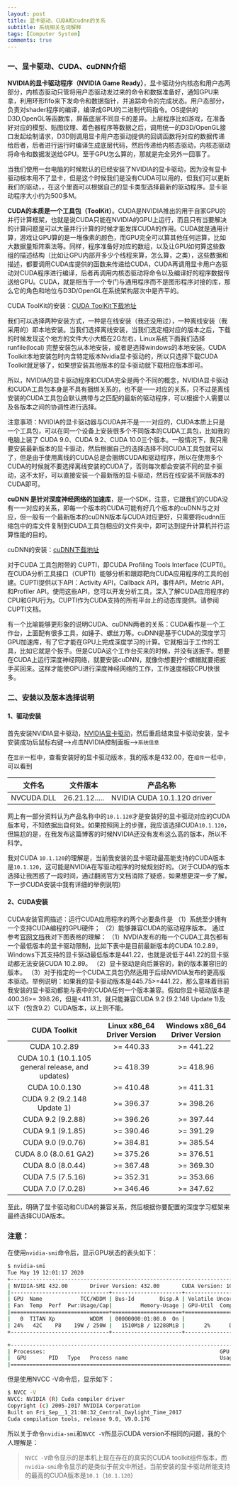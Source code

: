 ```yaml
---
layout: post
title: 显卡驱动、CUDA和cudnn的关系
subtitle: 系统相关名词解释
tags: [Computer System]
comments: true
---
```


<!-- ## 显卡驱动、CUDA和cudnn的关系 -->

### 一、显卡驱动、CUDA、cuDNN介绍

**NVIDIA的显卡驱动程序（NVIDIA Game Ready）**，显卡驱动分内核态和用户态两部分，内核态驱动只管将用户态驱动发过来的命令和数据准备好，通知GPU来拿，利用环形fifo来下发命令和数据指针，并追踪命令的完成状态。用户态部分，负责对shader程序的编译，编译成GPU的二进制代码指令。OS提供的D3D,OpenGL等函数库，屏蔽底层不同显卡的差异。上层程序比如游戏，在准备好对应的模型、贴图纹理、着色器程序等数据之后，调用统一的D3D/OpenGL接口发起绘制请求，D3D则调用显卡用户态驱动提供的回调函数将对应的数据传递给后者，后者进行运行时编译生成底层代码，然后传递给内核态驱动，内核态驱动将命令和数据发送给GPU。至于GPU怎么算的，那就是完全另外一回事了。

当我们使用一台电脑的时候默认的已经安装了NVIDIA的显卡驱动，因为没有显卡驱动根本用不了显卡，但是这个时候我们是没有CUDA可以用的，但我们可以更新我们的驱动，，在这个里面可以根据自己的显卡类型选择最新的驱动程序。显卡驱动程序大小约为500多M。

**CUDA的本质是一个工具包（ToolKit）**。CUDA是NVIDIA推出的用于自家GPU的并行计算框架，也就是说CUDA只能在NVIDIA的GPU上运行，而且只有当要解决的计算问题是可以大量并行计算的时候才能发挥CUDA的作用。CUDA就是通用计算，游戏让GPU算的是一堆像素的颜色，而GPU完全可以算其他任何运算，比如大数据量矩阵乘法等。同样，程序准备好对应的数组，以及让GPU如何算这些数组的描述结构（比如让GPU内部开多少个线程来算，怎么算，之类），这些数据和描述，都要调用CUDA库提供的函数来传递给CUDA，CUDA再调用显卡用户态驱动对CUDA程序进行编译，后者再调用内核态驱动将命令以及编译好的程序数据传送给GPU。CUDA，就是相当于一个专门与通用程序而不是图形程序对接的库，那么它的角色和地位与D3D/OpenGL在系统架构层次中是齐平的。

CUDA ToolKit的安装：[CUDA ToolKit下载地址](https://developer.nvidia.com/cuda-downloads)

我们可以选择两种安装方式，一种是在线安装（我还没用过），一种离线安装（我采用的）即本地安装。当我们选择离线安装，当我们选定相对应的版本之后，下载的时候发现这个地方的文件大小大概在2G左右，Linux系统下面我们选择runfile(local) 完整安装包从本地安装，或者是选择windows的本地安装。CUDA Toolkit本地安装包时内含特定版本Nvidia显卡驱动的，所以只选择下载CUDA Toolkit就足够了，如果想安装其他版本的显卡驱动就下载相应版本即可。

所以，NVIDIA的显卡驱动程序和CUDA完全是两个不同的概念，NVIDIA显卡驱动和CUDA工具包本身是不具有捆绑关系的，也不是一一对应的关系，只不过是离线安装的CUDA工具包会默认携带与之匹配的最新的驱动程序，可以根据个人需要以及各版本之间的协调性进行选择。

注意事项：NVIDIA的显卡驱动器与CUDA并不是一一对应的，CUDA本质上只是一个工具包，可以在同一个设备上安装很多个不同版本的CUDA工具包，比如我的电脑上装了 CUDA 9.0、CUDA 9.2、CUDA 10.0三个版本。一般情况下，我只需要安装最新版本的显卡驱动，然后根据自己的选择选择不同CUDA工具包就可以了，但是由于使用离线的CUDA总是会捆绑CUDA和驱动程序，所以在使用多个CUDA的时候就不要选择离线安装的CUDA了，否则每次都会安装不同的显卡驱动，这不太好，可以直接安装一个最新版的显卡驱动，然后在线安装不同版本的CUDA即可。

**cuDNN 是针对深度神经网络的加速库**，是一个SDK，注意，它跟我们的CUDA没有一一对应的关系，即每一个版本的CUDA可能有好几个版本的cuDNN与之对应，但一般有一个最新版本的cuDNN版本与CUDA对应更好，只需要将cudnn压缩包中的库文件复制到CUDA工具包相应的文件夹中，即可达到提升计算机并行运算性能的目的。

cuDNN的安装：[cuDNN下载地址](https://developer.nvidia.com/rdp/cudnn-download)

对于CUDA 工具包附带的 CUPTI，即CUDA Profiling Tools Interface (CUPTI)。在CUDA分析工具接口（CUPTI）能够分析和跟踪靶向CUDA应用程序的工具的创建。CUPTI提供以下API：Activity API，Callback API，事件API，Metric API，和Profiler API。使用这些API，您可以开发分析工具，深入了解CUDA应用程序的CPU和GPU行为。CUPTI作为CUDA支持的所有平台上的动态库提供。请参阅CUPTI文档。

有一个比喻能够更形象的说明CUDA、cuDNN两者的关系：CUDA看作是一个工作台，上面配有很多工具，如锤子、螺丝刀等。cuDNN是基于CUDA的深度学习GPU加速库，有了它才能在GPU上完成深度学习的计算。它就相当于工作的工具，比如它就是个扳手。但是CUDA这个工作台买来的时候，并没有送扳手。想要在CUDA上运行深度神经网络，就要安装cuDNN，就像你想要拧个螺帽就要把扳手买回来。这样才能使GPU进行深度神经网络的工作，工作速度相较CPU快很多。

### 二、安装以及版本选择说明

#### 1、驱动安装

首先安装NVIDIA显卡驱动，[NVIDIA显卡驱动](https://www.nvidia.com/Download/index.aspx?lang=cn)，然后重启结束显卡驱动安装，显卡安装成功后鼠标右键—>点击NVIDIA控制面板—>`系统信息`

在`显示`一栏中，查看安装好的显卡驱动版本，我的版本是432.00，在`组件`一栏中，可以看到 

|   文件名   |   文件版本    |          产品名称           |
| :--------: | :-----------: | :-------------------------: |
| NVCUDA.DLL | 26.21.12..... | NVIDIA CUDA 10.1.120 driver |

网上有一部分资料认为产品名称中的`10.1.120`才是安装好的显卡驱动对应的CUDA版本号，不知依据出自何处。如果按照网上的步骤，我应该选择CUDA`10.1.120`，但尴尬的是，在我发布这篇博客的时候NVIDIA还没有发布这么高的版本，所以不科学。

我对CUDA `10.1.120`的理解是，当前我安装的显卡驱动最高能支持的CUDA版本是`10.1.120`，这可能是NVIDIA在写驱动程序的时候规划好的。（对于CUDA的版本选择让我困惑了一段时间，通过翻阅官方文档消除了疑惑，如果想更深一步了解，下一步CUDA安装中我有详细的举例说明）

#### 2、CUDA安装

CUDA安装官网描述：运行CUDA应用程序的两个必要条件是
（1）系统至少拥有一个支持CUDA编程的GPU硬件；
（2）能够兼容CUDA的驱动程序版本。
通过参考[官网文档](<https://docs.nvidia.com/cuda/cuda-toolkit-release-notes/index.html>)我对下图表格的理解：
（1）NVDIA发布的每一个CUDA工具包都有一个最低版本的显卡驱动限制，比如下表中是目前最新版本的CUDA 10.2.89，Windows下其支持的显卡驱动最低版本是441.22，也就是说低于441.22的显卡驱动都无法安装CUDA 10.2.89。
（2）显卡驱动是向后兼容的，新的版本兼容旧的版本。
（3）对于指定的一个CUDA工具包仍然适用于后续NVIDIA发布的更高版本驱动。举例说明：如果我的显卡驱动版本是445.75>=441.22，那么意味着目前我安装的显卡驱动都能与表中的CUDA任何一个版本兼容。假如你显卡驱动版本是400.36>= 398.26，但是<411.31，就只能兼容CUDA 9.2 (9.2.148 Update 1)及以下（包含9.2）CUDA版本，以上则不能。

|                   CUDA Toolkit                    | Linux x86_64 Driver Version | Windows x86_64 Driver Version |
| :-----------------------------------------------: | :-------------------------: | :---------------------------: |
|                   CUDA 10.2.89                    |          >= 440.33          |           >= 441.22           |
| CUDA 10.1 (10.1.105 general release, and updates) |          >= 418.39          |           >= 418.96           |
|                   CUDA 10.0.130                   |          >= 410.48          |           >= 411.31           |
|            CUDA 9.2 (9.2.148 Update 1)            |          >= 396.37          |           >= 398.26           |
|                 CUDA 9.2 (9.2.88)                 |          >= 396.26          |           >= 397.44           |
|                 CUDA 9.1 (9.1.85)                 |          >= 390.46          |           >= 391.29           |
|                 CUDA 9.0 (9.0.76)                 |          >= 384.81          |           >= 385.54           |
|               CUDA 8.0 (8.0.61 GA2)               |          >= 375.26          |           >= 376.51           |
|                 CUDA 8.0 (8.0.44)                 |          >= 367.48          |           >= 369.30           |
|                 CUDA 7.5 (7.5.16)                 |          >= 352.31          |           >= 353.66           |
|                 CUDA 7.0 (7.0.28)                 |          >= 346.46          |           >= 347.62           |

至此，明确了显卡驱动和CUDA的兼容关系，然后根据你要配置的深度学习框架来最终选择CUDA版本。



### 注意：

在使用`nvidia-smi`命令后，显示GPU状态的表头如下：

```bash
$ nvidia-smi
Tue May 19 12:01:17 2020
+-----------------------------------------------------------------------------+
| NVIDIA-SMI 432.00       Driver Version: 432.00       CUDA Version: 10.1     |
|-------------------------------+----------------------+----------------------+
| GPU  Name            TCC/WDDM | Bus-Id        Disp.A | Volatile Uncorr. ECC |
| Fan  Temp  Perf  Pwr:Usage/Cap|         Memory-Usage | GPU-Util  Compute M. |
|===============================+======================+======================|
|   0  TITAN Xp           WDDM  | 00000000:01:00.0  On |                  N/A |
| 24%   42C    P8    19W / 250W |   1510MiB / 12288MiB |      2%      Default |
+-------------------------------+----------------------+----------------------+

+-----------------------------------------------------------------------------+
| Processes:                                                       GPU Memory |
|  GPU       PID   Type   Process name                             Usage      |
|=============================================================================|
```

但是使用NVCC -V命令后，显示如下：

```bash
$ NVCC -V
NVCC: NVIDIA (R) Cuda compiler driver
Copyright (c) 2005-2017 NVIDIA Corporation
Built on Fri_Sep__1_21:08:32_Central_Daylight_Time_2017
Cuda compilation tools, release 9.0, V9.0.176
```

所以关于命令`nvidia-smi`和`NVCC -V`所显示CUDA version不相同的问题，我的个人理解是：

> `NVCC -V`命令显示的是本机上现在存在的真实的CUDA toolkit组件版本，而`nvidia-smi`命令显示的是类似于前文中所述，当前安装的显卡驱动所能支持的最高的CUDA版本是`10.1`（`10.1.120`）